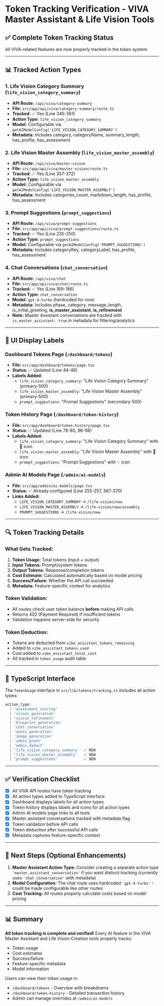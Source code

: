 # Token Tracking Verification - VIVA Master Assistant & Life Vision Tools

## ✅ Complete Token Tracking Status

All VIVA-related features are now properly tracked in the token system.

---

## 📊 Tracked Action Types

### 1. **Life Vision Category Summary** (`life_vision_category_summary`)
- **API Route:** `/api/viva/category-summary`
- **File:** `src/app/api/viva/category-summary/route.ts`
- **Tracked:** ✅ Yes (Line 345-361)
- **Action Type:** `life_vision_category_summary`
- **Model:** Configurable via `getAIModelConfig('LIFE_VISION_CATEGORY_SUMMARY')`
- **Metadata:** Includes category, categoryName, summary_length, has_profile, has_assessment

### 2. **Life Vision Master Assembly** (`life_vision_master_assembly`)
- **API Route:** `/api/viva/master-vision`
- **File:** `src/app/api/viva/master-vision/route.ts`
- **Tracked:** ✅ Yes (Line 357-372)
- **Action Type:** `life_vision_master_assembly`
- **Model:** Configurable via `getAIModelConfig('LIFE_VISION_MASTER_ASSEMBLY')`
- **Metadata:** Includes categories_count, markdown_length, has_profile, has_assessment

### 3. **Prompt Suggestions** (`prompt_suggestions`)
- **API Route:** `/api/viva/prompt-suggestions`
- **File:** `src/app/api/viva/prompt-suggestions/route.ts`
- **Tracked:** ✅ Yes (Line 235-250)
- **Action Type:** `prompt_suggestions`
- **Model:** Configurable via `getAIModelConfig('PROMPT_SUGGESTIONS')`
- **Metadata:** Includes categoryKey, categoryLabel, has_profile, has_assessment

### 4. **Chat Conversations** (`chat_conversation`)
- **API Route:** `/api/viva/chat`
- **File:** `src/app/api/viva/chat/route.ts`
- **Tracked:** ✅ Yes (Line 169-186)
- **Action Type:** `chat_conversation`
- **Model:** `gpt-4-turbo` (hardcoded for now)
- **Metadata:** Includes phase, category, message_length, is_initial_greeting, **is_master_assistant**, **is_refinement**
- **Note:** Master Assistant conversations are tracked with `is_master_assistant: true` in metadata for filtering/analytics

---

## 🎨 UI Display Labels

### Dashboard Tokens Page (`/dashboard/tokens`)
- **File:** `src/app/dashboard/tokens/page.tsx`
- **Status:** ✅ Updated (Line 44-46)
- **Labels Added:**
  - `life_vision_category_summary`: "Life Vision Category Summary" (primary-500)
  - `life_vision_master_assembly`: "Life Vision Master Assembly" (primary-500)
  - `prompt_suggestions`: "Prompt Suggestions" (secondary-500)

### Token History Page (`/dashboard/token-history`)
- **File:** `src/app/dashboard/token-history/page.tsx`
- **Status:** ✅ Updated (Line 78-80, 96-98)
- **Labels Added:**
  - `life_vision_category_summary`: "Life Vision Category Summary" with 📝 icon
  - `life_vision_master_assembly`: "Life Vision Master Assembly" with 📖 icon
  - `prompt_suggestions`: "Prompt Suggestions" with 💡 icon

### Admin AI Models Page (`/admin/ai-models`)
- **File:** `src/app/admin/ai-models/page.tsx`
- **Status:** ✅ Already configured (Line 255-257, 367-370)
- **Links Added:**
  - `LIFE_VISION_CATEGORY_SUMMARY` → `/life-vision/new`
  - `LIFE_VISION_MASTER_ASSEMBLY` → `/life-vision/new/assembly`
  - `PROMPT_SUGGESTIONS` → `/life-vision/new`

---

## 🔍 Token Tracking Details

### What Gets Tracked:
1. **Token Usage:** Total tokens (input + output)
2. **Input Tokens:** Prompt/system tokens
3. **Output Tokens:** Response/completion tokens
4. **Cost Estimate:** Calculated automatically based on model pricing
5. **Success/Failure:** Whether the API call succeeded
6. **Metadata:** Feature-specific context for analytics

### Token Validation:
- All routes check user token balance **before** making API calls
- Returns 402 (Payment Required) if insufficient tokens
- Validation happens server-side for security

### Token Deduction:
- Tokens are deducted from `vibe_assistant_tokens_remaining`
- Added to `vibe_assistant_tokens_used`
- Cost added to `vibe_assistant_total_cost`
- All tracked in `token_usage` audit table

---

## 📝 TypeScript Interface

The `TokenUsage` interface in `src/lib/tokens/tracking.ts` includes all action types:

```typescript
action_type: 
  | 'assessment_scoring' 
  | 'vision_generation' 
  | 'vision_refinement' 
  | 'blueprint_generation' 
  | 'chat_conversation' 
  | 'audio_generation' 
  | 'image_generation' 
  | 'admin_grant' 
  | 'admin_deduct' 
  | 'life_vision_category_summary'  ✅ NEW
  | 'life_vision_master_assembly'   ✅ NEW
  | 'prompt_suggestions'            ✅ NEW
```

---

## ✅ Verification Checklist

- [x] All VIVA API routes have token tracking
- [x] All action types added to TypeScript interface
- [x] Dashboard displays labels for all action types
- [x] Token history displays labels and icons for all action types
- [x] Admin AI models page links to all tools
- [x] Master assistant conversations tracked with metadata flag
- [x] Token validation before API calls
- [x] Token deduction after successful API calls
- [x] Metadata captures feature-specific context

---

## 🚀 Next Steps (Optional Enhancements)

1. **Master Assistant Action Type:** Consider creating a separate action type `'master_assistant_conversation'` if you want distinct tracking (currently uses `'chat_conversation'` with metadata)
2. **Model Configuration:** The chat route uses hardcoded `'gpt-4-turbo'` - could be made configurable like other routes
3. **Cost Tracking:** All routes properly calculate costs based on model pricing

---

## 📊 Summary

**All token tracking is complete and verified!** Every AI feature in the VIVA Master Assistant and Life Vision Creation tools properly tracks:
- Token usage
- Cost estimates
- Success/failure
- Feature-specific metadata
- Model information

Users can view their token usage in:
- `/dashboard/tokens` - Overview with breakdowns
- `/dashboard/token-history` - Detailed transaction history
- Admin can manage overrides at `/admin/ai-models`

